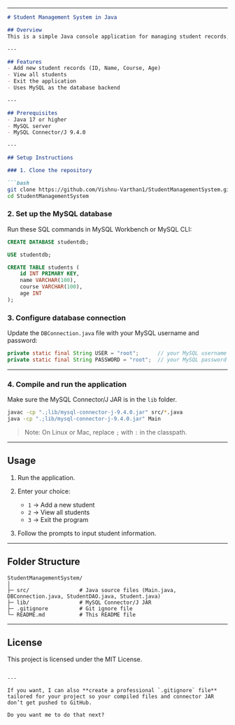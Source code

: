 
---

````markdown
# Student Management System in Java

## Overview
This is a simple Java console application for managing student records, connected to a MySQL database. Users can add students and view all students stored in the database.

---

## Features
- Add new student records (ID, Name, Course, Age)
- View all students
- Exit the application
- Uses MySQL as the database backend

---

## Prerequisites
- Java 17 or higher
- MySQL server
- MySQL Connector/J 9.4.0

---

## Setup Instructions

### 1. Clone the repository

```bash
git clone https://github.com/Vishnu-Varthan1/StudentManagementSystem.git
cd StudentManagementSystem
````

### 2. Set up the MySQL database

Run these SQL commands in MySQL Workbench or MySQL CLI:

```sql
CREATE DATABASE studentdb;

USE studentdb;

CREATE TABLE students (
    id INT PRIMARY KEY,
    name VARCHAR(100),
    course VARCHAR(100),
    age INT
);
```

### 3. Configure database connection

Update the `DBConnection.java` file with your MySQL username and password:

```java
private static final String USER = "root";      // your MySQL username
private static final String PASSWORD = "root";  // your MySQL password
```

---

### 4. Compile and run the application

Make sure the MySQL Connector/J JAR is in the `lib` folder.

```bash
javac -cp ".;lib/mysql-connector-j-9.4.0.jar" src/*.java
java -cp ".;lib/mysql-connector-j-9.4.0.jar" Main
```

> Note: On Linux or Mac, replace `;` with `:` in the classpath.

---

## Usage

1. Run the application.
2. Enter your choice:

   * `1` → Add a new student
   * `2` → View all students
   * `3` → Exit the program
3. Follow the prompts to input student information.

---

## Folder Structure

```
StudentManagementSystem/
│
├─ src/                # Java source files (Main.java, DBConnection.java, StudentDAO.java, Student.java)
├─ lib/                # MySQL Connector/J JAR
├─ .gitignore          # Git ignore file
└─ README.md           # This README file
```

---

## License

This project is licensed under the MIT License.

```

---

If you want, I can also **create a professional `.gitignore` file** tailored for your project so your compiled files and connector JAR don’t get pushed to GitHub.  

Do you want me to do that next?
```
